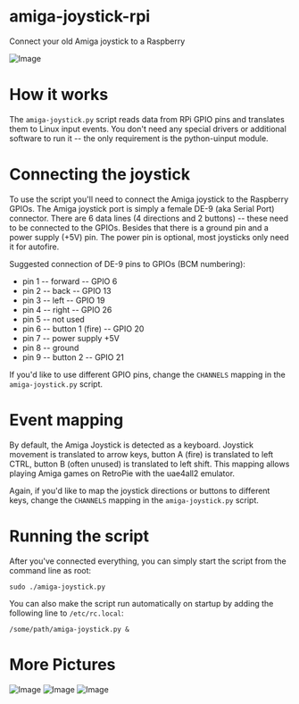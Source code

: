 # amiga-joystick-rpi
Connect your old Amiga joystick to a Raspberry

![Image](img/1.jpg)

# How it works

The `amiga-joystick.py` script reads data from RPi GPIO pins and translates
them to Linux input events.  You don't need any special drivers or additional
software to run it -- the only requirement is the python-uinput module.

# Connecting the joystick

To use the script you'll need to connect the Amiga joystick to the Raspberry
GPIOs.  The Amiga joystick port is simply a female DE-9 (aka Serial Port)
connector.  There are 6 data lines (4 directions and 2 buttons) -- these need
to be connected to the GPIOs.  Besides that there is a ground pin and a power
supply (+5V) pin.  The power pin is optional, most joysticks only need it for
autofire.

Suggested connection of DE-9 pins to GPIOs (BCM numbering):
* pin 1 -- forward -- GPIO 6
* pin 2 -- back -- GPIO 13
* pin 3 -- left -- GPIO 19
* pin 4 -- right -- GPIO 26
* pin 5 -- not used
* pin 6 -- button 1 (fire) -- GPIO 20
* pin 7 -- power supply +5V
* pin 8 -- ground
* pin 9 -- button 2 -- GPIO 21

If you'd like to use different GPIO pins, change the `CHANNELS` mapping in the
`amiga-joystick.py` script.

# Event mapping

By default, the Amiga Joystick is detected as a keyboard.  Joystick movement is
translated to arrow keys, button A (fire) is translated to left CTRL, button B
(often unused) is translated to left shift.  This mapping allows playing Amiga
games on RetroPie with the uae4all2 emulator.

Again, if you'd like to map the joystick directions or buttons to different
keys, change the `CHANNELS` mapping in the `amiga-joystick.py` script.

# Running the script

After you've connected everything, you can simply start the script from the
command line as root:

```
sudo ./amiga-joystick.py
```

You can also make the script run automatically on startup by adding the
following line to `/etc/rc.local`:

```
/some/path/amiga-joystick.py &
```

# More Pictures

![Image](img/2.jpg)
![Image](img/3.jpg)
![Image](img/4.jpg)
